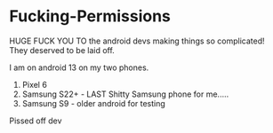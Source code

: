 # Fucking-Permissions


HUGE FUCK YOU TO the android devs making things so complicated!  
They deserved to be laid off.    


I am on android 13 on my two phones.     
1. Pixel 6 
2. Samsung S22+ - LAST Shitty Samsung phone for me.....     
3. Samsung S9 - older android for testing  

Pissed off dev  

  

